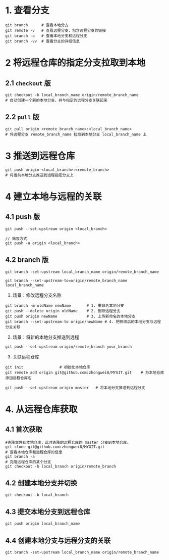 # 1. 查看分支
```git
git branch      # 查看本地分支
git remote -v   # 查看远程分支，包含远程分支的链接
git branch -a   # 查看本地分支和远程分支
git branch -vv  # 查看分支的详细信息
```
# 2 将远程仓库的指定分支拉取到本地
## 2.1 `checkout` 版
```git
git checkout -b local_branch_name origin/remote_branch_name
# 自动创建一个新的本地分支，并与指定的远程分支关联起来
```
## 2.2 `pull` 版
```git
git pull origin <remote_branch_name>:<local_branch_name>
# 将远程分支 remote_branch_name 拉取到本地分支 local_branch_name 上
```
# 3 推送到远程仓库
```git
git push origin <local_branch>:<remote_branch>
# 将当前本地分支推送到远程指定分支上
```
# 4 建立本地与远程的关联
## 4.1 push 版
```git
git push --set-upstream origin <local_branch>

// 简写方式
git push -u origin <local_branch>

```
## 4.2 branch 版
```git
git branch -set-upstream local_branch_name origin/remote_branch_name

git branch --set-upstream-to=origin/remote_branch_name local_branch_name
```
1. 场景：修改远程分支名称
```git
git branch -m oldName newName       # 1. 重命名本地分支
git push --delete origin oldName    # 2. 删除远程分支
git push origin newName             # 3. 上传新命名的本地分支
git branch --set-upstream-to origin/newName # 4. 把修改后的本地分支与远程分支关联
```
2. 场景：将新的本地分支推送到远程
```git
git push --set-upstream origin/remote_branch your_branch
```
3. 关联远程仓库
```git
git init                # 初始化本地仓库
git remote add origin git@github.com:zhongwei8/MYGIT.git    # 为本地仓库添加远程仓库名

git push --set-upstream origin master   # 将本地分支推送到远程分支
```

# 4. 从远程仓库获取
## 4.1 首次获取
```git
#克隆文件到本地仓库，此时克隆的远程仓库的 master 分支到本地仓库。
git clone git@github.com:zhongwei8/MYGIT.git
# 查看本地仓库和远程仓库的信息
git branch -a
# 克隆远程仓库的某个分支
git checkout -b local_branch origin/remote_branch
```
## 4.2 创建本地分支并切换
```git
git checkout -b local_branch
```
## 4.3 提交本地分支到远程仓库
```git
git push origin local_branch_name
```
## 4.4 创建本地分支与远程分支的关联
```git
git branch -set-upstream local_branch_name origin/remote_branch_name

```
